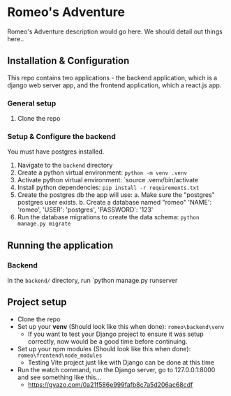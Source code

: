 # Romeo's Adventure

Romeo's Adventure description would go here. We should detail out things here..

## Installation & Configuration

This repo contains two applications - the backend application, which is a django web server app, and the frontend application, which a react.js app.

### General setup
1. Clone the repo

### Setup & Configure the backend
You must have postgres installed.

1. Navigate to the `backend` directory 
2. Create a python virtual environment: `python -m venv .venv`
3. Activate python virtual environment: `source .venv/bin/activate
4. Install python dependencies: `pip install -r requirements.txt`
5. Create the postgres db the app will use:
	a. Make sure the "postgres" postgres user exists.
	b. Create a database named "romeo"
        'NAME': 'romeo',
        'USER': 'postgres',
        'PASSWORD': '123'
6. Run the database migrations to create the data schema: `python manage.py migrate`

## Running the application

### Backend
In the `backend/` directory, run `python manage.py runserver

## Project setup
* Clone the repo
* Set up your **venv** (Should look like this when done): `romeo\backend\venv`
  * If you want to test your Django project to ensure it was setup correctly, now would be a good time before continuing.
* Set up your npm modules (Should look like this when done): `romeo\frontend\node_modules`
  * Testing Vite project just like with Django can be done at this time
* Run the watch command, run the Django server, go to 127.0.0.1:8000 and see something like this...
  * https://gyazo.com/0a21f586e999fafb8c7a5d206ac68cdf

#



